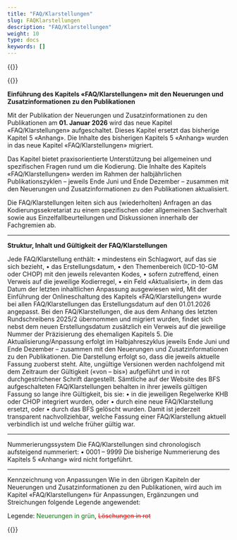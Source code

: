 ```yaml
---
title: "FAQ/Klarstellungen"
slug: FAQKlarstellungen
description: "FAQ/Klarstellungen"
weight: 10
type: docs
keywords: []
---
```

{{<printButton>}}

{{<markdown>}}

**Einführung des Kapitels «FAQ/Klarstellungen» mit den Neuerungen und Zusatzinformationen zu den Publikationen**  

Mit der Publikation der Neuerungen und Zusatzinformationen zu den Publikationen am **01. Januar 2026** wird das neue Kapitel «FAQ/Klarstellungen» aufgeschaltet.
Dieses Kapitel ersetzt das bisherige Kapitel 5 «Anhang».
Die Inhalte des bisherigen Kapitels 5 «Anhang» wurden in das neue Kapitel «FAQ/Klarstellungen» migriert.
  
Das Kapitel bietet praxisorientierte Unterstützung bei allgemeinen und spezifischen Fragen rund um die Kodierung.
Die Inhalte des Kapitels «FAQ/Klarstellungen» werden im Rahmen der halbjährlichen Publikationszyklen – jeweils Ende Juni und Ende Dezember – zusammen mit den Neuerungen und Zusatzinformationen zu den Publikationen aktualisiert.
  
Die FAQ/Klarstellungen leiten sich aus (wiederholten) Anfragen an das Kodierungssekretariat zu einem spezifischen oder allgemeinen Sachverhalt sowie aus Einzelfallbeurteilungen und Diskussionen innerhalb der Fachgremien ab.
  
________________________________________
  
**Struktur, Inhalt und Gültigkeit der FAQ/Klarstellungen**
  
Jede FAQ/Klarstellung enthält:
•	mindestens ein Schlagwort, auf das sie sich bezieht,
•	das Erstellungsdatum,
•	den Themenbereich (ICD-10-GM oder CHOP) mit den jeweils relevanten Kodes,
•	sofern zutreffend, einen Verweis auf die jeweilige Kodierregel,
•	ein Feld «Aktualisiert», in dem das Datum der letzten inhaltlichen Anpassung ausgewiesen wird,
Mit der Einführung der Onlineschaltung des Kapitels «FAQ/Klarstellungen» wurde bei allen FAQ/Klarstellungen das Erstellungsdatum auf den 01.01.2026 angepasst.
Bei den FAQ/Klarstellungen, die aus dem Anhang des letzten Rundschreibens 2025/2 übernommen und migriert wurden, findet sich nebst dem neuen Erstellungsdatum zusätzlich ein Verweis auf die jeweilige Nummer der Präzisierung des ehemaligen Kapitels 5.
Die Aktualisierung/Anpassung erfolgt im Halbjahreszyklus jeweils Ende Juni und Ende Dezember – zusammen mit den Neuerungen und Zusatzinformationen zu den Publikationen.
Die Darstellung erfolgt so, dass die jeweils aktuelle Fassung zuoberst steht.
Alte, ungültige Versionen werden nachfolgend mit dem Zeitraum der Gültigkeit («von – bis») aufgeführt und in rot durchgestrichener Schrift dargestellt.
Sämtliche auf der Website des BFS aufgeschalteten FAQ/Klarstellungen behalten in ihrer jeweils gültigen Fassung so lange ihre Gültigkeit, bis sie:
•	in die jeweiligen Regelwerke KHB oder CHOP integriert wurden, oder
•	durch eine neue FAQ/Klarstellung ersetzt, oder
•	durch das BFS gelöscht wurden.
Damit ist jederzeit transparent nachvollziehbar, welche Fassung einer FAQ/Klarstellung aktuell verbindlich ist und welche früher gültig war.
________________________________________
Nummerierungssystem
Die FAQ/Klarstellungen sind chronologisch aufsteigend nummeriert:
•	0001 – 9999
Die bisherige Nummerierung des Kapitels 5 «Anhang» wird nicht fortgeführt.
________________________________________
Kennzeichnung von Anpassungen
Wie in den übrigen Kapiteln der Neuerungen und Zusatzinformationen zu den Publikationen, wird auch im Kapitel «FAQ/Klarstellungen» für Anpassungen, Ergänzungen und Streichungen folgende Legende angewendet:


  
Legende: <font color="green">Neuerungen in grün</font>, <font color="red">~~Löschungen in rot~~</font>


{{<markdown>}}
